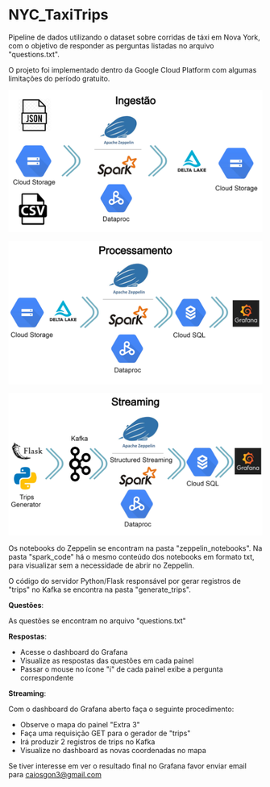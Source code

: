 # NYC_TaxiTrips
Pipeline de dados utilizando o dataset sobre corridas de táxi em Nova York, com o objetivo de responder as perguntas listadas no arquivo "questions.txt".

O projeto foi implementado dentro da Google Cloud Platform com algumas limitações do período gratuito.

![Ingestion](diagrams/Ingestion.png)

![Answers](diagrams/Answers.png)

![Streaming](diagrams/Streaming.png)

Os notebooks do Zeppelin se encontram na pasta "zeppelin_notebooks". 
Na pasta "spark_code" há o mesmo conteúdo dos notebooks em formato txt, para visualizar sem a necessidade de abrir no Zeppelin.

O código do servidor Python/Flask responsável por gerar registros de "trips" no Kafka se encontra na pasta "generate_trips".

**Questões**:

As questões se encontram no arquivo "questions.txt"

**Respostas**:
- Acesse o dashboard do Grafana
- Visualize as respostas das questões em cada painel
- Passar o mouse no ícone "i" de cada painel exibe a pergunta correspondente

**Streaming**:

Com o dashboard do Grafana aberto faça o seguinte procedimento:
- Observe o mapa do painel "Extra 3"
- Faça uma requisição GET para o gerador de "trips"
- Irá produzir 2 registros de trips no Kafka
- Visualize no dashboard as novas coordenadas no mapa


Se tiver interesse em ver o resultado final no Grafana favor enviar email para caiosgon3@gmail.com

